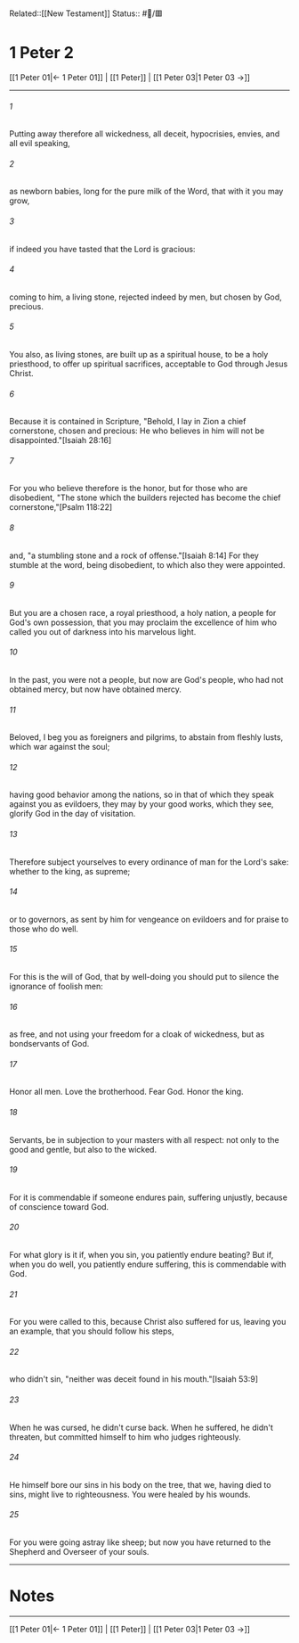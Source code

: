 Related::[[New Testament]]
Status:: #📖/🟥
# 1 Peter 2

[[1 Peter 01|← 1 Peter 01]] | [[1 Peter]] | [[1 Peter 03|1 Peter 03 →]]
***



###### 1 
Putting away therefore all wickedness, all deceit, hypocrisies, envies, and all evil speaking, 

###### 2 
as newborn babies, long for the pure milk of the Word, that with it you may grow, 

###### 3 
if indeed you have tasted that the Lord is gracious: 

###### 4 
coming to him, a living stone, rejected indeed by men, but chosen by God, precious. 

###### 5 
You also, as living stones, are built up as a spiritual house, to be a holy priesthood, to offer up spiritual sacrifices, acceptable to God through Jesus Christ. 

###### 6 
Because it is contained in Scripture, "Behold, I lay in Zion a chief cornerstone, chosen and precious: He who believes in him will not be disappointed."<crossref intro="2:6">[Isaiah 28:16]</crossref> 

###### 7 
For you who believe therefore is the honor, but for those who are disobedient, "The stone which the builders rejected has become the chief cornerstone,"<crossref intro="2:7">[Psalm 118:22]</crossref> 

###### 8 
and, "a stumbling stone and a rock of offense."<crossref intro="2:8">[Isaiah 8:14]</crossref> For they stumble at the word, being disobedient, to which also they were appointed. 

###### 9 
But you are a chosen race, a royal priesthood, a holy nation, a people for God's own possession, that you may proclaim the excellence of him who called you out of darkness into his marvelous light. 

###### 10 
In the past, you were not a people, but now are God's people, who had not obtained mercy, but now have obtained mercy. 

###### 11 
Beloved, I beg you as foreigners and pilgrims, to abstain from fleshly lusts, which war against the soul; 

###### 12 
having good behavior among the nations, so in that of which they speak against you as evildoers, they may by your good works, which they see, glorify God in the day of visitation. 

###### 13 
Therefore subject yourselves to every ordinance of man for the Lord's sake: whether to the king, as supreme; 

###### 14 
or to governors, as sent by him for vengeance on evildoers and for praise to those who do well. 

###### 15 
For this is the will of God, that by well-doing you should put to silence the ignorance of foolish men: 

###### 16 
as free, and not using your freedom for a cloak of wickedness, but as bondservants of God. 

###### 17 
Honor all men. Love the brotherhood. Fear God. Honor the king. 

###### 18 
Servants, be in subjection to your masters with all respect: not only to the good and gentle, but also to the wicked. 

###### 19 
For it is commendable if someone endures pain, suffering unjustly, because of conscience toward God. 

###### 20 
For what glory is it if, when you sin, you patiently endure beating? But if, when you do well, you patiently endure suffering, this is commendable with God. 

###### 21 
For you were called to this, because Christ also suffered for us, leaving you an example, that you should follow his steps, 

###### 22 
who didn't sin, "neither was deceit found in his mouth."<crossref intro="2:22">[Isaiah 53:9]</crossref> 

###### 23 
When he was cursed, he didn't curse back. When he suffered, he didn't threaten, but committed himself to him who judges righteously. 

###### 24 
He himself bore our sins in his body on the tree, that we, having died to sins, might live to righteousness. You were healed by his wounds. 

###### 25 
For you were going astray like sheep; but now you have returned to the Shepherd and Overseer of your souls.

---
# Notes


***
[[1 Peter 01|← 1 Peter 01]] | [[1 Peter]] | [[1 Peter 03|1 Peter 03 →]]
